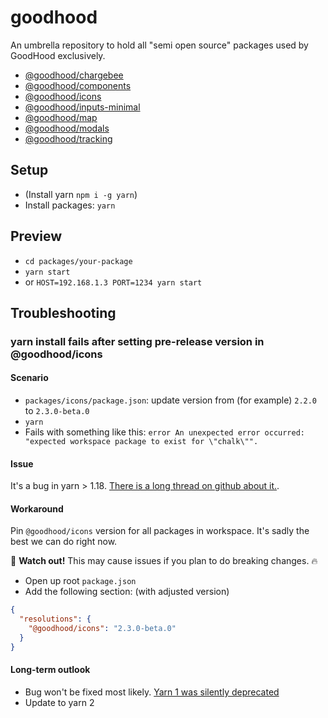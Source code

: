 goodhood
========

An umbrella repository to hold all "semi open source" packages used by GoodHood exclusively.

- [@goodhood/chargebee](https://goodhood-eu.github.io/goodhood/packages/chargebee/)
- [@goodhood/components](https://goodhood-eu.github.io/goodhood/packages/components/)
- [@goodhood/icons](https://goodhood-eu.github.io/goodhood/packages/icons/)
- [@goodhood/inputs-minimal](https://goodhood-eu.github.io/goodhood/packages/inputs-minimal/)
- [@goodhood/map](https://goodhood-eu.github.io/goodhood/packages/map/)
- [@goodhood/modals](https://goodhood-eu.github.io/goodhood/packages/modals)
- [@goodhood/tracking](https://goodhood-eu.github.io/goodhood/packages/tracking)

## Setup

- (Install yarn `npm i -g yarn`)
- Install packages: `yarn`

## Preview

- `cd packages/your-package`
- `yarn start`
- or `HOST=192.168.1.3 PORT=1234 yarn start`

## Troubleshooting

### yarn install fails after setting pre-release version in @goodhood/icons

#### Scenario

- `packages/icons/package.json`: update version from (for example) `2.2.0` to `2.3.0-beta.0`
- `yarn`
- Fails with something like this: `error An unexpected error occurred: "expected workspace package to exist for \"chalk\"".`

#### Issue

It's a bug in yarn > 1.18. [There is a long thread on github about it.](https://github.com/yarnpkg/yarn/issues/7807#issuecomment-821722539).

#### Workaround

Pin `@goodhood/icons` version for all packages in workspace. It's sadly the best we can do right now.

🚨 **Watch out!** This may cause issues if you plan to do breaking changes. 🔥

- Open up root `package.json`
- Add the following section: (with adjusted version)
```json
{
  "resolutions": {
    "@goodhood/icons": "2.3.0-beta.0"
  }
}
```

#### Long-term outlook

- Bug won't be fixed most likely. [Yarn 1 was silently deprecated](https://raw.githubusercontent.com/yarnpkg/yarn/master/.github/ISSUE_TEMPLATE/bug_report.md)
- Update to yarn 2
